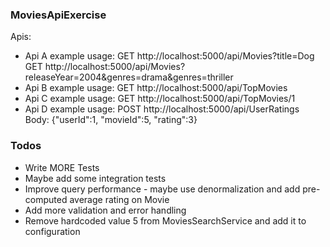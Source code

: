 ### MoviesApiExercise
Apis:
- Api A example usage: 
    GET http://localhost:5000/api/Movies?title=Dog
    GET http://localhost:5000/api/Movies?releaseYear=2004&genres=drama&genres=thriller
- Api B example usage:
    GET http://localhost:5000/api/TopMovies
- Api C example usage:
    GET http://localhost:5000/api/TopMovies/1
- Api D example usage:
    POST http://localhost:5000/api/UserRatings 
    Body: {"userId":1,
	    "movieId":5,
	    "rating":3}

### Todos
 - Write MORE Tests
 - Maybe add some integration tests
 - Improve query performance - maybe use denormalization and add pre-computed average rating on Movie
 - Add more validation and error handling
 - Remove hardcoded value 5 from MoviesSearchService and add it to configuration